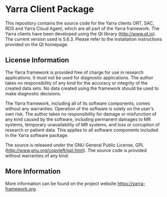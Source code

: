 # Yarra Client Package

This repository contains the source code for the Yarra clients ORT, SAC, RDS and Yarra Cloud Agent, which are all part of the Yarra framework. The Yarra clients have been developed using the Qt library (http://www.qt.io). The current version used is 5.6.3. Please refer to the installation instructions provided on the Qt homepage.

## License Information
The Yarra framework is provided free of charge for use in research applications. It must not be used for diagnostic applications. The author takes no responsibility of any kind for the accuracy or integrity of the created data sets. No data created using the framework should be used to make diagnostic decisions. 

The Yarra framework, including all of its software components, comes without any warranties. Operation of the software is solely on the user's own risk. The author takes no responsibility for damage or misfunction of any kind caused by the software, including permanent damages to MR systems, temporary unavailability of MR systems, and loss or corruption of research or patient data. This applies to all software components included in the Yarra software package.

The source is released under the GNU General Public License, GPL (http://www.gnu.org/copyleft/gpl.html). The source code is provided without warranties of any kind.

## More Information
More information can be found on the project website https://yarra-framework.org.